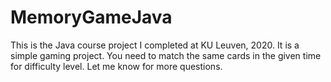 # MemoryGameJava
This is the Java course project I completed at KU Leuven, 2020. It is a simple gaming project. 
You need to match the same cards in the given time for difficulty level. 
Let me know for more questions. 
